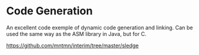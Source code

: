 Code Generation
===============

An excellent code exemple of dynamic code generation and linking. Can be used the same way as the ASM library in Java, but for C.

https://github.com/mntmn/interim/tree/master/sledge
